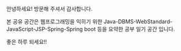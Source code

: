 안녕하세요!
방문해 주셔서 감사합니다.

본 공유 공간은 
웹프로그래밍을 익히기 위한 
Java-DBMS-WebStandard-JavaScript-JSP-Spring-Spring boot 등을 
요약한 공부 일기 공간 입니다.

좋은 하루 되세요!!
